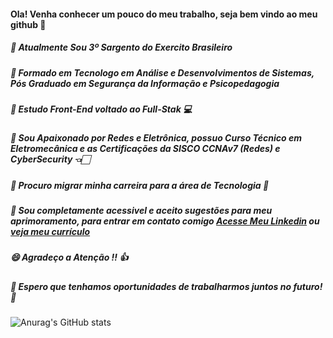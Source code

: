 #### Ola! Venha conhecer um pouco do meu trabalho, seja bem vindo ao meu github 👋

##### 💪 *Atualmente Sou 3º Sargento do Exercito Brasileiro*
##### 🎉  *Formado em Tecnologo em Análise e Desenvolvimentos de Sistemas, Pós Graduado em Segurança da Informação e Psicopedagogia*
##### 📌 *Estudo Front-End voltado ao Full-Stak* 💻
##### 🔌 *Sou Apaixonado por Redes e Eletrônica, possuo Curso Técnico em Eletromecânica e as Certificações da SISCO CCNAv7 (Redes) e CyberSecurity* 👈🏻
##### 🚀 *Procuro migrar minha carreira para a área de Tecnologia* 🚀
##### 💬 *Sou completamente acessivel e aceito sugestões para meu aprimoramento, para entrar em contato comigo [__Acesse Meu Linkedin__](https://www.linkedin.com/in/patrick-luiz-716893110/) ou [__veja meu currículo__](https://drive.google.com/file/d/1ridUFYiyoRDJApXHXZXlR37dmOQBUE4E/view?usp=sharing)*
##### 😄 *Agradeço a Atenção !!* 👍
##### 🚀 *__Espero que tenhamos oportunidades de trabalharmos juntos no futuro!__* 🚀


![Anurag's GitHub stats](https://github-readme-stats.vercel.app/api?username=patrickluizjf&show_icons=true&theme=radical)


